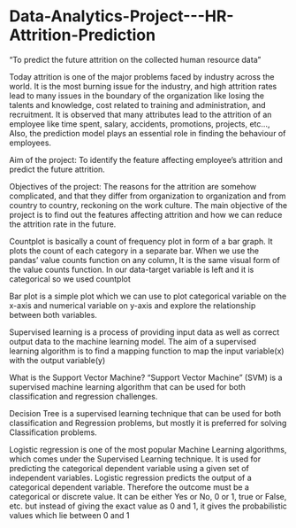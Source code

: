 # Data-Analytics-Project---HR-Attrition-Prediction

“To predict the future attrition on the collected human resource data”

Today attrition is one of the major problems faced by industry across the world. It is the most burning issue for the industry, and high attrition rates lead to many issues in the boundary of the organization like losing the talents and knowledge, cost related to training and administration, and recruitment. It is observed that many attributes lead to the attrition of an employee like time spent, salary, accidents, promotions, projects, etc…, Also, the prediction model plays an essential role in finding the behaviour of employees.

Aim of the project: To identify the feature affecting employee’s attrition and predict the future attrition.

Objectives of the project:  The reasons for the attrition are somehow complicated, and that they differ from organization to organization and from country to country, reckoning on the work culture. The main objective of the project is to find out the features affecting attrition and how we can reduce the attrition rate in the future.

Countplot is basically a count of frequency plot in form of a bar graph. It plots the count of each category in a separate bar. When we use the pandas’ value counts function on any column, It is the same visual form of the value counts function. In our data-target variable is left and it is categorical so  we used countplot

Bar plot is a simple plot which we can use to plot categorical variable on the x-axis and numerical variable on y-axis and explore the relationship between both variables.

Supervised learning is a process of providing input data as well as correct output data to the machine learning model. The aim of a supervised learning algorithm is to find a mapping function to map the input variable(x) with the output variable(y)

What is the Support Vector Machine?
“Support Vector Machine” (SVM) is a supervised machine learning algorithm that can be used for both classification and regression challenges.

Decision Tree is a supervised learning technique that can be used for both classification and Regression problems, but mostly it is preferred for solving Classification problems.

Logistic regression is one of the most popular Machine Learning algorithms, which comes under the Supervised Learning technique. It is used for predicting the categorical dependent variable using a given set of independent variables.
Logistic regression predicts the output of a categorical dependent variable. Therefore the outcome must be a categorical or discrete value. It can be either Yes or No, 0 or 1, true or False, etc. but instead of giving the exact value as 0 and 1, it gives the probabilistic values which lie between 0 and 1
 
